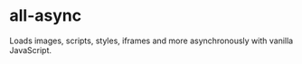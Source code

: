 all-async
=========

Loads images, scripts, styles, iframes and more asynchronously with vanilla JavaScript.
